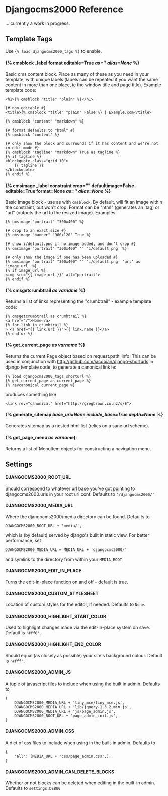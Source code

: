 # Djangocms2000 Reference

... currently a work in progress.

## Template Tags

Use `{% load djangocms2000_tags %}` to enable.

#### {% cmsblock _label format editable=True _as='' alias=None_ %}

Basic cms content block. Place as many of these as you need in your template, 
with unique labels (labels can be repeated if you want the same content in 
more than one place, ie the window title and page title). Example template code:
    
    <h1>{% cmsblock "title" "plain" %}</h1>
    
    {# non-editable #}
    <title>{% cmsblock "title" "plain" False %} | Example.com</title>

    {% cmsblock "content" "markdown" %}
    
    {# format defaults to "html" #}
    {% cmsblock "content" %}
    
    {# only show the block and surrounds if it has content and we're not in edit mode #}
    {% cmsblock "tagline" "markdown" True as tagline %}
    {% if tagline %}
    <blockquote class="grid_10">
        {{ tagline }}
    </blockquote>
    {% endif %}
    

#### {% cmsimage _label constraint crop="" defaultimage=False editable=True format=None _as='' alias=None_ %}

Basic image block - use as with `cmsblock`. By default, will fit an image within the constraint, but won't crop. Format can be "html" (generates an <img> tag) or "url" (outputs the url to the resized image). Examples:

    {% cmsimage "portrait" "300x400" %}

    {# crop to an exact size #}
    {% cmsimage "banner" "960x120" True %}
    
    {# show i/default.png if no image added, and don't crop #}
    {% cmsimage "portrait" "300x400" '' 'i/default.png' %}
    
    {# only show the image if one has been uploaded #}
    {% cmsimage "portrait" "300x400" '' 'i/default.png' 'url' as 'image_url' %}
    {% if image_url %}
    <img src="{{ image_url }}" alt="portrait">
    {% endif %}


#### {% cmsgetcrumbtrail _as varname_ %}

Returns a list of links representing the "crumbtrail" - example template code:

    {% cmsgetcrumbtrail as crumbtrail %}
    <a href="/">Home</a>
    {% for link in crumbtrail %}
    > <a href="{{ link.uri }}">{{ link.name }}</a>
    {% endfor %}


#### {% get\_current\_page _as varname_ %}

Returns the current Page object based on request.path_info. This can be used in
conjunction with http://github.com/jacobian/django-shorturls in django 
template code, to generate a canonical link ie:
    
    {% load djangocms2000_tags shorturl %}
    {% get_current_page as current_page %}
    {% revcanonical current_page %}
    
produces something like

    <link rev="canonical" href="http://gregbrown.co.nz/s/E">


#### {% generate\_sitemap _base\_uri=None include\_base=True depth=None_ %}

Generates sitemap as a nested html list (relies on a sane url scheme).


#### {% get\_page\_menu _as varname_):

Returns a list of MenuItem objects for constructing a navigation menu.


## Settings


#### DJANGOCMS2000\_ROOT\_URL

Should correspond to whatever url base you've got pointing to djangocms2000.urls
in your root url conf. Defaults to `'/djangocms2000/'`


#### DJANGOCMS2000\_MEDIA\_URL

Where the djangocms2000/media directory can be found. Defaults to

    DJANGOCMS2000_ROOT_URL + 'media/', 

which is (by default) served by django's built in static view. For better performance, set
    
    DJANGOCMS2000_MEDIA_URL = MEDIA_URL + 'djangocms2000/'
    
and symlink to the directory from within your `MEDIA_ROOT`


#### DJANGOCMS2000\_EDIT\_IN\_PLACE

Turns the edit-in-place function on and off – default is true.


#### DJANGOCMS2000\_CUSTOM\_STYLESHEET

Location of custom styles for the editor, if needed. Defaults to `None`.


#### DJANGOCMS2000\_HIGHLIGHT\_START\_COLOR

Used to highlight changes made via the edit-in-place system on save. Default is `'#ff0'`.

#### DJANGOCMS2000\_HIGHLIGHT\_END_COLOR

Should equal (as closely as possible) your site's background colour. Default is `'#fff'`.


#### DJANGOCMS2000\_ADMIN\_JS

A tuple of javascript files to include when using the built in admin. Defaults to

    (
        DJANGOCMS2000_MEDIA_URL + 'tiny_mce/tiny_mce.js',
        DJANGOCMS2000_MEDIA_URL + 'lib/jquery-1.3.2.min.js',
        DJANGOCMS2000_MEDIA_URL + 'js/page_admin.js',
        DJANGOCMS2000_ROOT_URL + 'page_admin_init.js',
    )


#### DJANGOCMS2000\_ADMIN\_CSS

A dict of css files to include when using in the built-in admin. Defaults to

    {
        'all': (MEDIA_URL + 'css/page_admin.css',),
    }


#### DJANGOCMS2000\_ADMIN\_CAN\_DELETE\_BLOCKS

Whether or not blocks can be deleted when editing in the built-in admin. Defaults to `settings.DEBUG`


